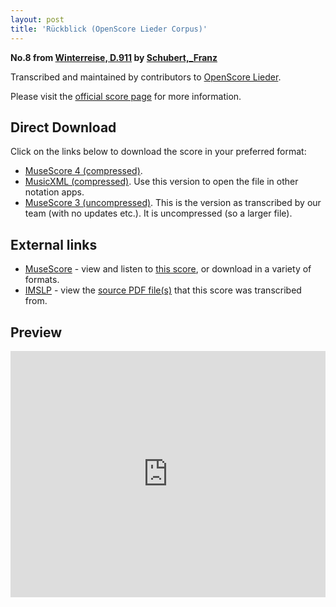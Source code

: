 ```yaml
---
layout: post
title: 'Rückblick (OpenScore Lieder Corpus)'
---
```


__No.8 from [Winterreise, D.911](https://fourscoreandmore.org/openscore/lieder/Schubert%2C_Franz/Winterreise%2C_D.911/) by [Schubert,_Franz](https://fourscoreandmore.org/openscore/lieder/Schubert%2C_Franz)__

Transcribed and maintained by contributors to [OpenScore Lieder].

Please visit the [official score page] for more information.

[official score page]: https://musescore.com/openscore-lieder-corpus/scores/5015521
[OpenScore Lieder]: https://musescore.com/openscore-lieder-corpus

## Direct Download

Click on the links below to download the score in your preferred format:
- [MuseScore 4 (compressed)](https://fourscoreandmore.org/openscore/lieder/Schubert%2C_Franz/Winterreise%2C_D.911/08_R%C3%BCckblick.mscz).
- [MusicXML (compressed)](https://fourscoreandmore.org/openscore/lieder/Schubert%2C_Franz/Winterreise%2C_D.911/08_R%C3%BCckblick.mxl). Use this version to open the file in other notation apps.
- [MuseScore 3 (uncompressed)](https://raw.githubusercontent.com/OpenScore/Lieder/refs/heads/main/scores/Schubert%2C_Franz/Winterreise%2C_D.911/08_R%C3%BCckblick/lc5015521.mscx). This is the version as transcribed by our team (with no updates etc.). It is uncompressed (so a larger file).

## External links

- [MuseScore] - view and listen to [this score][MuseScore], or download in a variety of formats.
- [IMSLP] - view the [source PDF file(s)][IMSLP] that this score was transcribed from.

[MuseScore]: https://musescore.com/score/5015521
[IMSLP]: https://imslp.org/wiki/Special:ReverseLookup/60822

## Preview

<iframe width="100%" height="394" src="https://musescore.com/openscore-lieder-corpus/scores/5015521/embed" frameborder="0" allowfullscreen allow="autoplay; fullscreen"></iframe>
